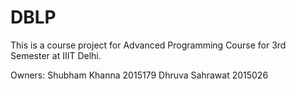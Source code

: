 # DBLP

This is a course project for Advanced Programming Course for 3rd Semester at IIIT Delhi.

Owners:
	Shubham Khanna	2015179
	Dhruva Sahrawat	2015026
